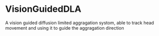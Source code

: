 # VisionGuidedDLA
A vision guided diffusion limited aggragation systom, able to track head movement and using it to guide the aggragation direction
